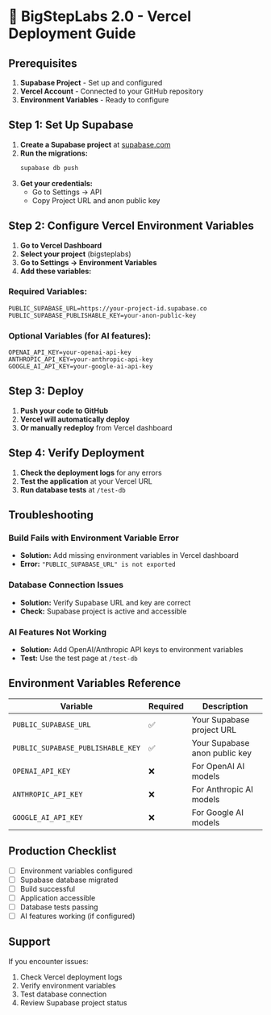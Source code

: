 # 🚀 BigStepLabs 2.0 - Vercel Deployment Guide

## Prerequisites

1. **Supabase Project** - Set up and configured
2. **Vercel Account** - Connected to your GitHub repository
3. **Environment Variables** - Ready to configure

## Step 1: Set Up Supabase

1. **Create a Supabase project** at [supabase.com](https://supabase.com)
2. **Run the migrations:**
   ```bash
   supabase db push
   ```
3. **Get your credentials:**
   - Go to Settings → API
   - Copy Project URL and anon public key

## Step 2: Configure Vercel Environment Variables

1. **Go to Vercel Dashboard**
2. **Select your project** (bigsteplabs)
3. **Go to Settings → Environment Variables**
4. **Add these variables:**

### Required Variables:

```
PUBLIC_SUPABASE_URL=https://your-project-id.supabase.co
PUBLIC_SUPABASE_PUBLISHABLE_KEY=your-anon-public-key
```

### Optional Variables (for AI features):

```
OPENAI_API_KEY=your-openai-api-key
ANTHROPIC_API_KEY=your-anthropic-api-key
GOOGLE_AI_API_KEY=your-google-ai-api-key
```

## Step 3: Deploy

1. **Push your code to GitHub**
2. **Vercel will automatically deploy**
3. **Or manually redeploy** from Vercel dashboard

## Step 4: Verify Deployment

1. **Check the deployment logs** for any errors
2. **Test the application** at your Vercel URL
3. **Run database tests** at `/test-db`

## Troubleshooting

### Build Fails with Environment Variable Error

- **Solution:** Add missing environment variables in Vercel dashboard
- **Error:** `"PUBLIC_SUPABASE_URL" is not exported`

### Database Connection Issues

- **Solution:** Verify Supabase URL and key are correct
- **Check:** Supabase project is active and accessible

### AI Features Not Working

- **Solution:** Add OpenAI/Anthropic API keys to environment variables
- **Test:** Use the test page at `/test-db`

## Environment Variables Reference

| Variable                          | Required | Description                   |
| --------------------------------- | -------- | ----------------------------- |
| `PUBLIC_SUPABASE_URL`             | ✅       | Your Supabase project URL     |
| `PUBLIC_SUPABASE_PUBLISHABLE_KEY` | ✅       | Your Supabase anon public key |
| `OPENAI_API_KEY`                  | ❌       | For OpenAI AI models          |
| `ANTHROPIC_API_KEY`               | ❌       | For Anthropic AI models       |
| `GOOGLE_AI_API_KEY`               | ❌       | For Google AI models          |

## Production Checklist

- [ ] Environment variables configured
- [ ] Supabase database migrated
- [ ] Build successful
- [ ] Application accessible
- [ ] Database tests passing
- [ ] AI features working (if configured)

## Support

If you encounter issues:

1. Check Vercel deployment logs
2. Verify environment variables
3. Test database connection
4. Review Supabase project status
